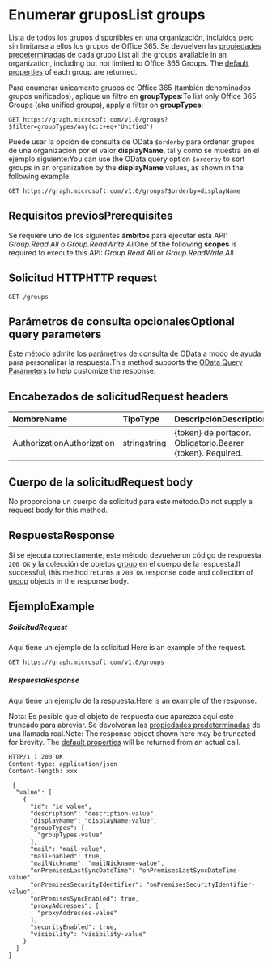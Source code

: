 # <a name="list-groups"></a><span data-ttu-id="a125b-101">Enumerar grupos</span><span class="sxs-lookup"><span data-stu-id="a125b-101">List groups</span></span>

<span data-ttu-id="a125b-p101">Lista de todos los grupos disponibles en una organización, incluidos pero sin limitarse a ellos los grupos de Office 365. Se devuelven las [propiedades predeterminadas](../api/group_get.md#default-properties) de cada grupo.</span><span class="sxs-lookup"><span data-stu-id="a125b-p101">List all the groups available in an organization, including but not limited to Office 365 Groups. The [default properties](../api/group_get.md#default-properties) of each group are returned.</span></span>

<span data-ttu-id="a125b-104">Para enumerar únicamente grupos de Office 365 (también denominados grupos unificados), aplique un filtro en **groupTypes**:</span><span class="sxs-lookup"><span data-stu-id="a125b-104">To list only Office 365 Groups (aka unified groups), apply a filter on **groupTypes**:</span></span>
```
GET https://graph.microsoft.com/v1.0/groups?$filter=groupTypes/any(c:c+eq+'Unified')
```

<span data-ttu-id="a125b-105">Puede usar la opción de consulta de OData `$orderby` para ordenar grupos de una organización por el valor **displayName**, tal y como se muestra en el ejemplo siguiente:</span><span class="sxs-lookup"><span data-stu-id="a125b-105">You can use the OData query option `$orderby` to sort groups in an organization by the **displayName** values, as shown in the following example:</span></span>
```
GET https://graph.microsoft.com/v1.0/groups?$orderby=displayName
```


## <a name="prerequisites"></a><span data-ttu-id="a125b-106">Requisitos previos</span><span class="sxs-lookup"><span data-stu-id="a125b-106">Prerequisites</span></span>
<span data-ttu-id="a125b-107">Se requiere uno de los siguientes **ámbitos** para ejecutar esta API: *Group.Read.All* o *Group.ReadWrite.All*</span><span class="sxs-lookup"><span data-stu-id="a125b-107">One of the following **scopes** is required to execute this API: *Group.Read.All* or *Group.ReadWrite.All*</span></span>
## <a name="http-request"></a><span data-ttu-id="a125b-108">Solicitud HTTP</span><span class="sxs-lookup"><span data-stu-id="a125b-108">HTTP request</span></span>
<!-- { "blockType": "ignored" } -->
```http
GET /groups
```
## <a name="optional-query-parameters"></a><span data-ttu-id="a125b-109">Parámetros de consulta opcionales</span><span class="sxs-lookup"><span data-stu-id="a125b-109">Optional query parameters</span></span>
<span data-ttu-id="a125b-110">Este método admite los [parámetros de consulta de OData](http://developer.microsoft.com/en-us/graph/docs/overview/query_parameters) a modo de ayuda para personalizar la respuesta.</span><span class="sxs-lookup"><span data-stu-id="a125b-110">This method supports the [OData Query Parameters](http://developer.microsoft.com/en-us/graph/docs/overview/query_parameters) to help customize the response.</span></span>
## <a name="request-headers"></a><span data-ttu-id="a125b-111">Encabezados de solicitud</span><span class="sxs-lookup"><span data-stu-id="a125b-111">Request headers</span></span>
| <span data-ttu-id="a125b-112">Nombre</span><span class="sxs-lookup"><span data-stu-id="a125b-112">Name</span></span>       | <span data-ttu-id="a125b-113">Tipo</span><span class="sxs-lookup"><span data-stu-id="a125b-113">Type</span></span> | <span data-ttu-id="a125b-114">Descripción</span><span class="sxs-lookup"><span data-stu-id="a125b-114">Description</span></span>|
|:-----------|:------|:----------|
| <span data-ttu-id="a125b-115">Authorization</span><span class="sxs-lookup"><span data-stu-id="a125b-115">Authorization</span></span>  | <span data-ttu-id="a125b-116">string</span><span class="sxs-lookup"><span data-stu-id="a125b-116">string</span></span>  | <span data-ttu-id="a125b-p102">{token} de portador. Obligatorio.</span><span class="sxs-lookup"><span data-stu-id="a125b-p102">Bearer {token}. Required.</span></span> |

## <a name="request-body"></a><span data-ttu-id="a125b-119">Cuerpo de la solicitud</span><span class="sxs-lookup"><span data-stu-id="a125b-119">Request body</span></span>
<span data-ttu-id="a125b-120">No proporcione un cuerpo de solicitud para este método.</span><span class="sxs-lookup"><span data-stu-id="a125b-120">Do not supply a request body for this method.</span></span>

## <a name="response"></a><span data-ttu-id="a125b-121">Respuesta</span><span class="sxs-lookup"><span data-stu-id="a125b-121">Response</span></span>

<span data-ttu-id="a125b-122">Si se ejecuta correctamente, este método devuelve un código de respuesta `200 OK` y la colección de objetos [group](../resources/group.md) en el cuerpo de la respuesta.</span><span class="sxs-lookup"><span data-stu-id="a125b-122">If successful, this method returns a `200 OK` response code and collection of [group](../resources/group.md) objects in the response body.</span></span>
## <a name="example"></a><span data-ttu-id="a125b-123">Ejemplo</span><span class="sxs-lookup"><span data-stu-id="a125b-123">Example</span></span>
##### <a name="request"></a><span data-ttu-id="a125b-124">Solicitud</span><span class="sxs-lookup"><span data-stu-id="a125b-124">Request</span></span>
<span data-ttu-id="a125b-125">Aquí tiene un ejemplo de la solicitud.</span><span class="sxs-lookup"><span data-stu-id="a125b-125">Here is an example of the request.</span></span>
<!-- {
  "blockType": "request",
  "name": "get_groups"
}-->
```http
GET https://graph.microsoft.com/v1.0/groups
```
##### <a name="response"></a><span data-ttu-id="a125b-126">Respuesta</span><span class="sxs-lookup"><span data-stu-id="a125b-126">Response</span></span>
<span data-ttu-id="a125b-127">Aquí tiene un ejemplo de la respuesta.</span><span class="sxs-lookup"><span data-stu-id="a125b-127">Here is an example of the response.</span></span>

<span data-ttu-id="a125b-p103">Nota: Es posible que el objeto de respuesta que aparezca aquí esté truncado para abreviar. Se devolverán las [propiedades predeterminadas](../api/group_get.md#default-properties) de una llamada real.</span><span class="sxs-lookup"><span data-stu-id="a125b-p103">Note: The response object shown here may be truncated for brevity. The [default properties](../api/group_get.md#default-properties) will be returned from an actual call.</span></span>

<!-- {
  "blockType": "response",
  "truncated": true,
  "@odata.type": "microsoft.graph.group",
  "isCollection": true
} -->
```http
HTTP/1.1 200 OK
Content-type: application/json
Content-length: xxx

 {
  "value": [
    {
      "id": "id-value",
      "description": "description-value",
      "displayName": "displayName-value",
      "groupTypes": [
        "groupTypes-value"
      ],
      "mail": "mail-value",
      "mailEnabled": true,
      "mailNickname": "mailNickname-value",
      "onPremisesLastSyncDateTime": "onPremisesLastSyncDateTime-value",
      "onPremisesSecurityIdentifier": "onPremisesSecurityIdentifier-value",
      "onPremisesSyncEnabled": true,
      "proxyAddresses": [
        "proxyAddresses-value"
      ],
      "securityEnabled": true,
      "visibility": "visibility-value"
    }
  ]
}

```

<!-- uuid: 8fcb5dbc-d5aa-4681-8e31-b001d5168d79
2015-10-25 14:57:30 UTC -->
<!-- {
  "type": "#page.annotation",
  "description": "List groups",
  "keywords": "",
  "section": "documentation",
  "tocPath": ""
}-->
